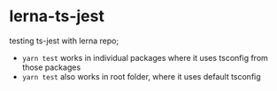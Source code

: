 # lerna-ts-jest

testing ts-jest with lerna repo;

- `yarn test` works in individual packages where it uses tsconfig from those packages
- `yarn test` also works in root folder, where it uses default tsconfig
